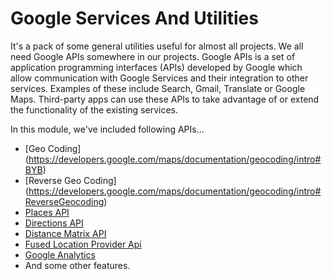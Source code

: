 # Google Services And Utilities
It's a pack of some general utilities useful for almost all projects. We all need Google APIs somewhere in our projects.
Google APIs is a set of application programming interfaces (APIs) developed by Google which allow communication with Google Services and their integration to other services.
Examples of these include Search, Gmail, Translate or Google Maps. Third-party apps can use these APIs to take advantage of or extend the functionality of the existing services.

In this module, we've included following APIs...

* [Geo Coding] (https://developers.google.com/maps/documentation/geocoding/intro#BYB)
* [Reverse Geo Coding] (https://developers.google.com/maps/documentation/geocoding/intro#ReverseGeocoding)
* <a href="https://developers.google.com/places/place-id#example-using-the-places-api-web-service">Places API</a>
* <a href="https://developers.google.com/maps/documentation/directions/start">Directions API</a>
* <a href="https://developers.google.com/maps/documentation/distance-matrix/intro#Introduction">Distance Matrix API</a>
* <a href="https://developers.google.com/android/reference/com/google/android/gms/location/FusedLocationProviderApi#top_of_page">Fused Location Provider Api</a>
* <a href="https://developers.google.com/analytics/devguides/collection/android/v4/#set-up-your-project">Google Analytics</a>
* And some other features.
